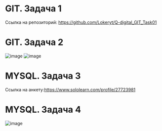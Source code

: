 # GIT. Задача 1
  Ссылка на репозиторий: https://github.com/Lokeryt/Q-digital_GIT_Task01
# GIT. Задача 2
  ![image](https://user-images.githubusercontent.com/84319426/205139658-bfb340bd-3c08-460b-bec6-e3bb1607ab23.png)
  ![image](https://user-images.githubusercontent.com/84319426/205139698-03d630b9-6d48-456e-be93-144d0296ef4f.png)
# MYSQL. Задача 3
  Ссылка на анкету:https://www.sololearn.com/profile/27723981
# MYSQL. Задача 4
  ![image](https://user-images.githubusercontent.com/84319426/205336602-a23d09a0-8fdf-4629-a847-ee8a8e237ca5.png)
